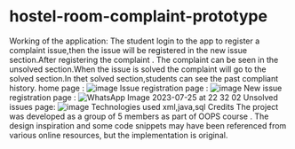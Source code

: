 # hostel-room-complaint-prototype
Working of the application:
The student login to the app to register a complaint issue,then the issue will be registered in the new issue section.After registering the complaint . The complaint can be seen in the unsolved section.When the issue is solved the complaint will go to the solved section.In thet solved section,students can see the past compliant history. 
home page :
![image](https://github.com/slytechiefrommagentashore/hostel-room-complaint-prototype/assets/97241435/863a2f51-0aa0-4b24-bbea-e335f0ccf9df)
Issue registration page : 
![image](https://github.com/slytechiefrommagentashore/hostel-room-complaint-prototype/assets/97241435/ba162c02-2873-4bec-8284-304da586901a)
New issue registration page :
![WhatsApp Image 2023-07-25 at 22 32 02](https://github.com/slytechiefrommagentashore/hostel-room-complaint-prototype/assets/97241435/32e45eaa-6b2a-4993-8dfb-1f9b2b525dfe)
Unsolved issues page: 
![image](https://github.com/slytechiefrommagentashore/hostel-room-complaint-prototype/assets/97241435/32694c09-eea8-400a-a7b6-7111ca1737b6)
Technologies used 
xml,java,sql
Credits
The project was developed as a group of 5 members as part of OOPS course . The design inspiration and some code snippets may have been referenced from various online resources, but the implementation is original.
